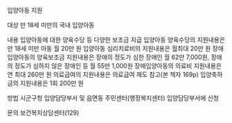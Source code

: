 입양아동 지원

대상
 만 18세 미만의 국내 입양아동

내용
 입양아동에 대한 양육수당 등 다양한 보조금 지급
     입양아동 양육수당의 지원내용은 만 18세 미만 아동 월 20만 원
     입양아동 심리치료비의 지원내용은 월최대 20만 원
     장애입양아동의 양육보조금 지원내용은 장애의 정도가 심한 장애인 월 62만 7,000원, 장애의 정도가 심하지 않은 장애인 등 월 55만 1,000원
     장애입양아동의 의료비 지원내용은 연 최대 260만 원
     의료급여의 지원내용은 의료급여 제도 참고(본 책자 169p)
     입양축하금의 지원내용은 1회 200만 원

방법
 시군구청 입양담당부서 및 읍면동 주민센터(행정복지센터) 입양담당부서에 신청

문의
 보건복지상담센터(129)
